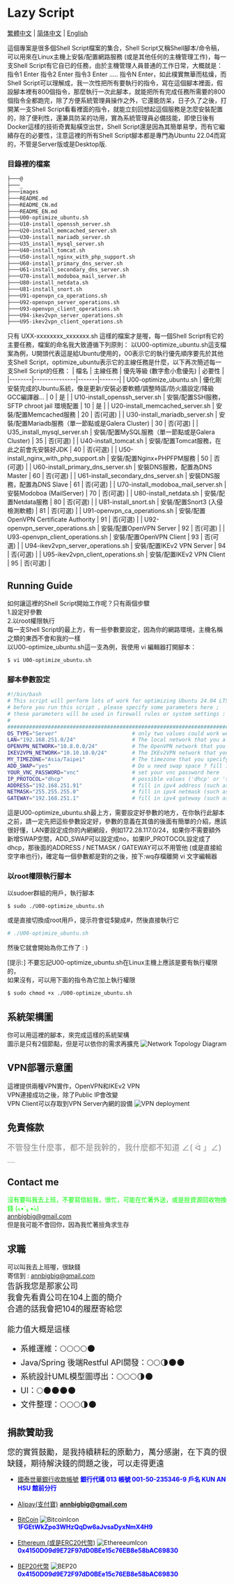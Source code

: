 # Lazy Script

[繁體中文](README.md) | [简体中文](README_CN.md) | [English](README_EN.md) 

這個專案是很多個Shell Script檔案的集合，Shell Script又稱Shell腳本/命令稿，可以用來在Linux主機上安裝/配置網路服務 (或是其他任何的主機管理工作)，每一支Shell Script有它自已的任務，由於主機管理人員普通的工作日常，大概就是：指令1 Enter 指令2 Enter 指令3 Enter ..... 指令N Enter，如此樸實無華而枯燥，而Shell Script可以理解成，我一次性把所有要執行的指令，寫在這個腳本裡面，假設腳本裡有800個指令，那麼執行一次此腳本，就能把所有完成任務所需要的800個指令全都跑完，除了方便系統管理員操作之外，它還能防呆，日子久了之後，打開某一支Shell Script看看裡面的指令，就能立刻回想起這個服務是怎麼安裝配置的，除了便利性，還兼具防呆的功用，實為系統管理員必備技能，即使日後有Docker這樣的技術奇異點橫空出世，Shell Script還是因為其簡單易學，而有它繼續存在的必要性，注意這裡的所有Shell Script腳本都是專門為Ubuntu 22.04而寫的，不管是Server版或是Desktop版.


### 目錄裡的檔案

```bash
├───@
├───_
├───images
├───README.md
├───README_CN.md
├───README_EN.md
├───U00-optimize_ubuntu.sh
├───U10-install_openssh_server.sh
├───U20-install_memcached_server.sh
├───U30-install_mariadb_server.sh
├───U35_install_mysql_server.sh
├───U40-install_tomcat.sh
├───U50-install_nginx_with_php_support.sh
├───U60-install_primary_dns_server.sh
├───U61-install_secondary_dns_server.sh
├───U70-install_modoboa_mail_server.sh
├───U80-install_netdata.sh
├───U81-install_snort.sh
├───U91-openvpn_ca_operations.sh
├───U92-openvpn_server_operations.sh
├───U93-openvpn_client_operations.sh
├───U94-ikev2vpn_server_operations.sh
├───U95-ikev2vpn_client_operations.sh

```

只有 UXX-xxxxxxxx_xxxxxxx.sh 這樣的檔案才是喔，每一個Shell Script有它的主要任務，檔案的命名我大致遵循下列原則：
以U00-optimize_ubuntu.sh這支檔案為例，U開頭代表這是給Ubuntu使用的，00表示它的執行優先順序要先於其他支Shell Script，optimize_ubuntu表示它的主線任務是什麼，以下再次簡述每一支Shell Script的任務：
|  檔名 | 主線任務  | 優先等級 (數字愈小愈優先) | 必要性 |
|--------|---------------|-------|-------|
|  U00-optimize_ubuntu.sh | 優化剛安裝完成的Ubuntu系統，像是更新/安裝必要軟體/調整時區/防火牆設定/降級GCC編譯器...  | 0 | 是 |
|  U10-install_openssh_server.sh | 安裝/配置SSH服務，SFTP chroot jail 環境配置  | 10 | 是 |
|  U20-install_memcached_server.sh | 安裝/配置Memcached服務  | 20 | 否(可選) |
|  U30-install_mariadb_server.sh | 安裝/配置Mariadb服務（單一節點或是Galera Cluster)  | 30 | 否(可選) |
|  U35_install_mysql_server.sh | 安裝/配置MySQL服務（單一節點或是Galera Cluster)  | 35 | 否(可選) |
|  U40-install_tomcat.sh | 安裝/配置Tomcat服務，在此之前會先安裝好JDK  | 40 | 否(可選) |
|  U50-install_nginx_with_php_support.sh | 安裝/配置Nginx+PHPFPM服務  | 50 | 否(可選) |
|  U60-install_primary_dns_server.sh | 安裝DNS服務，配置為DNS Master  | 60 | 否(可選) |
|  U61-install_secondary_dns_server.sh | 安裝DNS服務，配置為DNS Slave  | 61 | 否(可選) |
|  U70-install_modoboa_mail_server.sh | 安裝Modoboa (MailServer)  | 70 | 否(可選) |
|  U80-install_netdata.sh | 安裝/配置Netdata服務  | 80 | 否(可選) |
|  U81-install_snort.sh | 安裝/配置Snort3 (入侵檢測軟體)  | 81 | 否(可選) |
|  U91-openvpn_ca_operations.sh | 安裝/配置OpenVPN Certificate Authority  | 91 | 否(可選) |
|  U92-openvpn_server_operations.sh | 安裝/配置OpenVPN Server  | 92 | 否(可選) |
|  U93-openvpn_client_operations.sh | 安裝/配置OpenVPN Client  | 93 | 否(可選) |
|  U94-ikev2vpn_server_operations.sh | 安裝/配置IKEv2 VPN Server  | 94 | 否(可選) |
|  U95-ikev2vpn_client_operations.sh | 安裝/配置IKEv2 VPN Client  | 95 | 否(可選) |

## Running Guide
如何讓這裡的Shell Script開始工作呢？只有兩個步驟<br>
1.設定好參數 <br>
2.以root權限執行<br>
每一支Shell Script的最上方，有一些參數要設定，因為你的網路環境，主機名稱之類的東西不會和我的一樣<br>
以U00-optimize_ubuntu.sh這一支為例，我使用 vi 編輯器打開腳本：
```bash
$ vi U00-optimize_ubuntu.sh
```

### 腳本參數設定

```bash
#!/bin/bash
# This script will perform lots of work for optimizing Ubuntu 24.04 LTS you've just installed
# before you run this script , please specify some parameters here ;
# these parameters will be used in firewall rules or system settings :
# 
########################################################################################################
OS_TYPE="Server"                        # only two values could work well 'Desktop' or 'Server'
LAN="192.168.251.0/24"                  # The local network that you allow packets come in from there
OPENVPN_NETWORK="10.8.0.0/24"           # The OpenVPN network that you allow packets come in from there
IKEV2VPN_NETWORK="10.10.10.0/24"        # The IKEv2VPN network that you allow packets come in from there
MY_TIMEZONE="Asia/Taipei"               # The timezone that you specify for this VPS node
ADD_SWAP="yes"                          # Do u need swap space ? fill in 'yes' or 'YES' will add swap for u
YOUR_VNC_PASSWORD="vnc"                 # set your vnc password here
IP_PROTOCOL="dhcp"                      # possible values ('dhcp' or 'staic') ; how do u get ipv4 address?
ADDRESS="192.168.251.91"                # fill in ipv4 address (such as 192.168.251.96) if u use static ip
NETMASK="255.255.255.0"                 # fill in ipv4 netmask (such as 255.255.255.0) if u use static ip
GATEWAY="192.168.251.1"                 # fill in ipv4 gateway (such as 192.168.251.1) if u use static ip
```
這是U00-optimize_ubuntu.sh最上方，需要設定好參數的地方，在你執行此腳本之前，請一定先把這些參數設定好，參數的意義在其值的後面有簡單的介紹，應該很好懂，LAN要設定成你的內網網段，例如172.28.117.0/24，如果你不需要額外新增SWAP空間，ADD_SWAP可以設定成no，如果IP_PROTOCOL設定成了dhcp，那後面的ADDRESS / NETMASK / GATEWAY可以不用管他 (或是直接給空字串也行)，確定每一個參數都是對的之後，按下:wq存檔離開 vi 文字編輯器

### 以root權限執行腳本
以sudoer群組的用戶，執行腳本
```bash
$ sudo ./U00-optimize_ubuntu.sh
```
或是直接切換成root用戶，提示符會從$變成#，然後直接執行它<br>
```bash
# ./U00-optimize_ubuntu.sh
```
然後它就會開始為你工作了 : ) <br>

[提示:] 不要忘記U00-optimize_ubuntu.sh在Linux主機上應該是要有執行權限的，<br>
如果沒有，可以用下面的指令為它加上執行權限
```bash
$ sudo chmod +x ./U00-optimize_ubuntu.sh
```
## 系統架構圖
你可以用這裡的腳本，來完成這樣的系統架構<br>
圖示是只有2個節點，但是可以依你的需求再擴充
![Network Topology Diagram](images/system_architecture_0.jpg?raw=true  'horizontal scaling')

## VPN部署示意圖
這裡提供兩種VPN實作，OpenVPN和IKEv2 VPN<br>
VPN連接成功之後，除了Public IP會改變<br>
VPN Client可以存取到VPN Server內網的設備
![VPN deployment](images/000_VPN_deployment.jpg?raw=true  'VPN deployment')

## 免責條款 
<font size=4 color=888888>不管發生什麼事，都不是我幹的，我什麼都不知道  ∠( ᐛ 」∠)＿ </font>  

## Contact me  
<span style="color:#00FF00">沒有要叫我去上班，不要寫信給我，很忙，可能在忙著外送，或是撿資源回收物換錢 (๑•́ ₃ •̀๑)</span>  
annbigbig@gmail.com<br>
但是我可能不會回你，因為我忙著撿角求生存

## 求職
  
可以叫我去上班喔，很缺錢  
寄信到 : [annbigbig@gmail.com](mailto:annbigbig@gmail.com)  
<font size=4>
告訴我您是那家公司<br>
我會先看貴公司在104上面的簡介<br>
合適的話我會把104的履歷寄給您<br><br>
能力值大概是這樣  
* 系維運維：🌕🌕🌕🌕🌑  
* Java/Spring 後端Restful API開發：🌕🌕🌗🌑🌑  
* 系統設計UML模型圖導出：🌕🌕🌕🌗🌑   
* UI：🌕🌑🌑🌑🌑   
* 文件整理：🌕🌕🌕🌗🌑    
</font>

## 捐款贊助我
<font size=4>您的實質鼓勵，是我持續耕耘的原動力，萬分感謝，在下真的很缺錢，期待解決錢的問題之後，可以走得更遠</font>  

   - [國泰世華銀行收款帳號](#CathayBank) **<span style="color:#0000FF">銀行代碼 013 帳號 001-50-235346-9 戶名 KUN AN HSU 館前分行</span>**  <br><br>
   - [Alipay(支付寶)](#alipay) **<span style="color:#0000FF">annbigbig@gmail.com</span>**  <br><br>
   - [BitCoin](#Bitcoin)  ![BitcoinIcon](images/Bitcoin.png?raw=true "Thank you")  
      **<span style="color:#0000FF">1FGEtWkZpo3WHzQqDw6aJvsaDyxNmX4H9</span>** <br><br>
   - [Ethereum (或是ERC20代幣)](#Ethereum)  ![EthereeumIcon](images/Ethereum.png?raw=true "Thank you")  
      **<span style="color:#0000FF">0x4150D09d9E72F97dD0BEe15c76EB8e58bAC69830</span>** <br><br>
  - [BEP20代幣](#BEP20)  ![BEP20](images/BEP20.png?raw=true "Thank you")  
      **<span style="color:#0000FF">0x4150D09d9E72F97dD0BEe15c76EB8e58bAC69830</span>**
